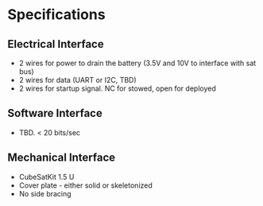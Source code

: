 # Specifications

## Electrical Interface

 * 2 wires for power to drain the battery (3.5V and 10V to interface with sat bus)
 * 2 wires for data (UART or I2C, TBD)
 * 2 wires for startup signal. NC for stowed, open for deployed

## Software Interface

 * TBD. < 20 bits/sec

## Mechanical Interface

 * CubeSatKit 1.5 U 
 * Cover plate - either solid or skeletonized
 * No side bracing



